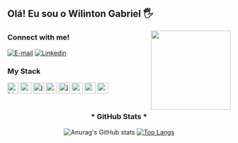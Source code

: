 ## Olá! Eu sou o Wilinton Gabriel 🖐️


<img align="right" height="180px" src="https://user-images.githubusercontent.com/74038190/212748830-4c709398-a386-4761-84d7-9e10b98fbe6e.gif" />

### Connect with me!

[![E-mail](https://img.shields.io/badge/Gmail-D14836?style=for-the-badge&logo=gmail&logoColor=626B71&color=black)](mailto:wilintongabrielss1@gmail.com)
[![Linkedin](https://img.shields.io/badge/-LinkedIn-000?style=for-the-badge&logo=linkedin&logoColor=626B71&color:FFF)](https://www.linkedin.com/in/wilinton-gabriel-40b591249/)


<div align="left">

  ### My Stack
  <img src="https://cdn.jsdelivr.net/gh/devicons/devicon/icons/html5/html5-original.svg" height="25" alt="html5 logo" title="Html 5" />
  <img src="https://cdn.jsdelivr.net/gh/devicons/devicon/icons/css3/css3-original.svg" height="25" alt="css3 logo" title="Css 3" />
  <img src="https://cdn.jsdelivr.net/gh/devicons/devicon/icons/javascript/javascript-plain.svg" height="25" alt="javascript logo" title="Javascript" />
  <img src="https://cdn.jsdelivr.net/gh/devicons/devicon/icons/nodejs/nodejs-original.svg" height="25" alt="nodeJS logo" title="Node JS" />
  <img src="https://cdn.jsdelivr.net/gh/devicons/devicon/icons/java/java-original.svg" height="25" alt="java logo" title="Java" />
  <img src="https://cdn.jsdelivr.net/gh/devicons/devicon/icons/spring/spring-original.svg" height="25" alt="spring logo" title="Spring Framework" />
  <img src="https://cdn.jsdelivr.net/gh/devicons/devicon/icons/mysql/mysql-original.svg" height="25" alt="mysql logo" title="MySql" />
  <img src="https://cdn.jsdelivr.net/gh/devicons/devicon/icons/postgresql/postgresql-original.svg" height="25" alt="postgresql logo" title="Postgre SQL" />
</div>

#

<div style="text-align: center;" align="center">
  <h3>* GitHub Stats *</h3>

![Anurag's GitHub stats](https://github-readme-stats.vercel.app/api?username=willGabriell&theme=github_dark&show_icons=true&rank_icon=github&hide_title=true&include_all_commits=false&count_private=true&line_height=25&hide=issues)
[![Top Langs](https://github-readme-stats.vercel.app/api/top-langs/?username=willGabriell&layout=compact&theme=github_dark)]()

</div>


